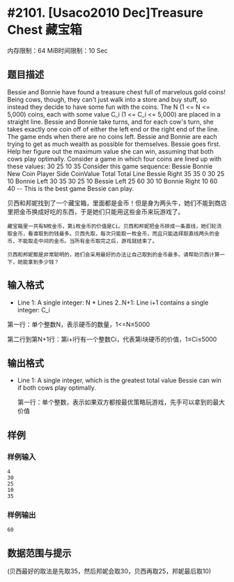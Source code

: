 # #2101. [Usaco2010 Dec]Treasure Chest 藏宝箱

内存限制：64 MiB时间限制：10 Sec

## 题目描述

Bessie and Bonnie have found a treasure chest full of marvelous gold coins! Being cows, though, they can't just walk into a store and buy stuff, so instead they decide to have some fun with the coins. The N (1 <= N <= 5,000) coins, each with some value C_i (1 <= C_i <= 5,000) are placed in a straight line. Bessie and Bonnie take turns, and for each cow's turn, she takes exactly one coin off of either the left end or the right end of the line. The game ends when there are no coins left. Bessie and Bonnie are each trying to get as much wealth as possible for themselves. Bessie goes first. Help her figure out the maximum value she can win, assuming that both cows play optimally. Consider a game in which four coins are lined up with these values: 30 25 10 35 Consider this game sequence: Bessie Bonnie New Coin Player Side CoinValue Total Total Line Bessie Right 35 35 0 30 25 10 Bonnie Left 30 35 30 25 10 Bessie Left 25 60 30 10 Bonnie Right 10 60 40 -- This is the best game Bessie can play. 

  贝西和邦妮找到了一个藏宝箱，里面都是金币！但是身为两头牛，她们不能到商店里把金币换成好吃的东西，于是她们只能用这些金币来玩游戏了。

    藏宝箱里一共有N枚金币，第i枚金币的价值是Ci。贝西和邦妮把金币排成一条直线，她们轮流取金币，看谁取到的钱最多。贝西先取，每次只能取一枚金币，而且只能选择取直线两头的金币，不能取走中间的金币。当所有金币取完之后，游戏就结束了。

    贝西和邦妮都是非常聪明的，她们会采用最好的办法让自己取到的金币最多。请帮助贝西计算一下，她能拿到多少钱？

## 输入格式

* Line 1: A single integer: N * Lines 2..N+1: Line i+1 contains a single integer: C_i

第一行：单个整数N，表示硬币的数量，1<=N&le;5000

第二行到第N+1行：第i+l行有一个整数Ci，代表第i块硬币的价值，1&le;Ci&le;5000

## 输出格式

* Line 1: A single integer, which is the greatest total value Bessie can win if both cows play optimally. 

  第一行：单个整数，表示如果双方都按最优策略玩游戏，先手可以拿到的最大价值

## 样例

### 样例输入

    
    4
    30
    25
    10
    35
    
    
    

### 样例输出

    
    60
    
    
    

## 数据范围与提示

  (贝西最好的取法是先取35，然后邦妮会取30，贝西再取25，邦妮最后取10)
